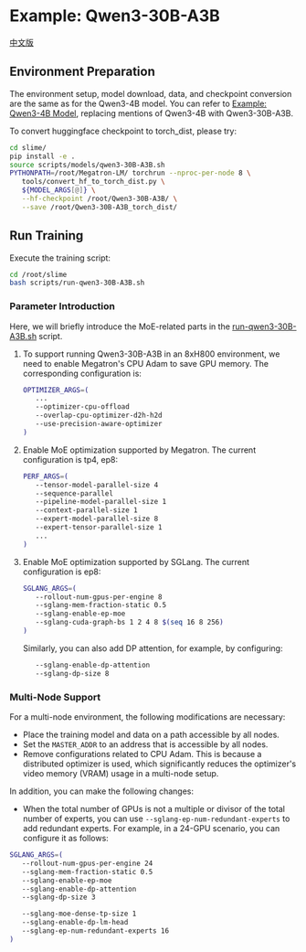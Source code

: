# Example: Qwen3-30B-A3B

[中文版](../../zh/models/qwen3-30B-A3B.md)

## Environment Preparation

The environment setup, model download, data, and checkpoint conversion are the same as for the Qwen3-4B model. You can refer to [Example: Qwen3-4B Model](./qwen3-4B.md), replacing mentions of Qwen3-4B with Qwen3-30B-A3B.

To convert huggingface checkpoint to torch_dist, please try:

```bash
cd slime/
pip install -e .
source scripts/models/qwen3-30B-A3B.sh
PYTHONPATH=/root/Megatron-LM/ torchrun --nproc-per-node 8 \
   tools/convert_hf_to_torch_dist.py \
   ${MODEL_ARGS[@]} \
   --hf-checkpoint /root/Qwen3-30B-A3B/ \
   --save /root/Qwen3-30B-A3B_torch_dist/
```

## Run Training

Execute the training script:

```bash
cd /root/slime
bash scripts/run-qwen3-30B-A3B.sh
```

### Parameter Introduction

Here, we will briefly introduce the MoE-related parts in the [run-qwen3-30B-A3B.sh](../../../scripts/run-qwen3-30B-A3B.sh) script.

1.  To support running Qwen3-30B-A3B in an 8xH800 environment, we need to enable Megatron's CPU Adam to save GPU memory. The corresponding configuration is:

    ```bash
    OPTIMIZER_ARGS=(
       ...
       --optimizer-cpu-offload
       --overlap-cpu-optimizer-d2h-h2d
       --use-precision-aware-optimizer
    )
    ```

2.  Enable MoE optimization supported by Megatron. The current configuration is tp4, ep8:

    ```bash
    PERF_ARGS=(
       --tensor-model-parallel-size 4
       --sequence-parallel
       --pipeline-model-parallel-size 1
       --context-parallel-size 1
       --expert-model-parallel-size 8
       --expert-tensor-parallel-size 1
       ...
    )
    ```

3.  Enable MoE optimization supported by SGLang. The current configuration is ep8:

    ```bash
    SGLANG_ARGS=(
       --rollout-num-gpus-per-engine 8
       --sglang-mem-fraction-static 0.5
       --sglang-enable-ep-moe
       --sglang-cuda-graph-bs 1 2 4 8 $(seq 16 8 256)
    )
    ```

    Similarly, you can also add DP attention, for example, by configuring:

    ```bash
       --sglang-enable-dp-attention
       --sglang-dp-size 8
    ```

### Multi-Node Support

For a multi-node environment, the following modifications are necessary:

  - Place the training model and data on a path accessible by all nodes.
  - Set the `MASTER_ADDR` to an address that is accessible by all nodes.
  - Remove configurations related to CPU Adam. This is because a distributed optimizer is used, which significantly reduces the optimizer's video memory (VRAM) usage in a multi-node setup.

In addition, you can make the following changes:

  - When the total number of GPUs is not a multiple or divisor of the total number of experts, you can use `--sglang-ep-num-redundant-experts` to add redundant experts. For example, in a 24-GPU scenario, you can configure it as follows:

   ```bash
   SGLANG_ARGS=(
      --rollout-num-gpus-per-engine 24
      --sglang-mem-fraction-static 0.5
      --sglang-enable-ep-moe
      --sglang-enable-dp-attention
      --sglang-dp-size 3

      --sglang-moe-dense-tp-size 1
      --sglang-enable-dp-lm-head
      --sglang-ep-num-redundant-experts 16   
   )
   ```
